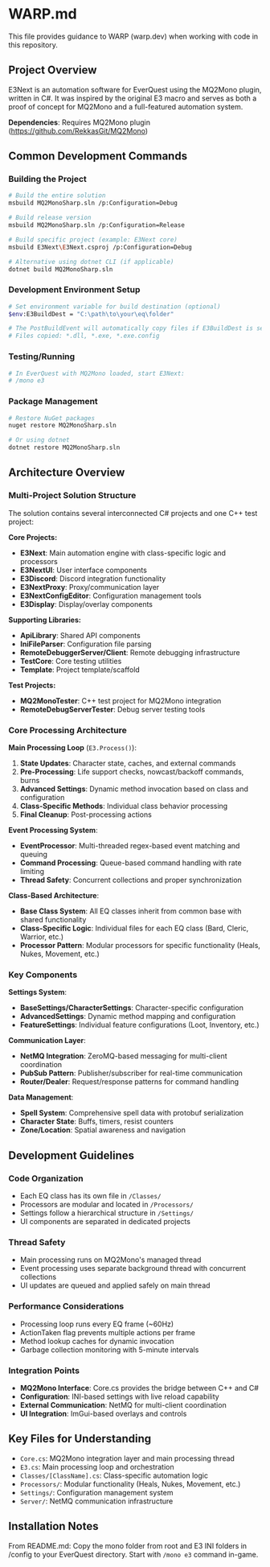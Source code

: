 # WARP.md

This file provides guidance to WARP (warp.dev) when working with code in this repository.

## Project Overview

E3Next is an automation software for EverQuest using the MQ2Mono plugin, written in C#. It was inspired by the original E3 macro and serves as both a proof of concept for MQ2Mono and a full-featured automation system.

**Dependencies**: Requires MQ2Mono plugin (https://github.com/RekkasGit/MQ2Mono)

## Common Development Commands

### Building the Project
```bash
# Build the entire solution
msbuild MQ2MonoSharp.sln /p:Configuration=Debug

# Build release version
msbuild MQ2MonoSharp.sln /p:Configuration=Release

# Build specific project (example: E3Next core)
msbuild E3Next\E3Next.csproj /p:Configuration=Debug

# Alternative using dotnet CLI (if applicable)
dotnet build MQ2MonoSharp.sln
```

### Development Environment Setup
```bash
# Set environment variable for build destination (optional)
$env:E3BuildDest = "C:\path\to\your\eq\folder"

# The PostBuildEvent will automatically copy files if E3BuildDest is set
# Files copied: *.dll, *.exe, *.exe.config
```

### Testing/Running
```bash
# In EverQuest with MQ2Mono loaded, start E3Next:
# /mono e3
```

### Package Management
```bash
# Restore NuGet packages
nuget restore MQ2MonoSharp.sln

# Or using dotnet
dotnet restore MQ2MonoSharp.sln
```

## Architecture Overview

### Multi-Project Solution Structure
The solution contains several interconnected C# projects and one C++ test project:

**Core Projects:**
- **E3Next**: Main automation engine with class-specific logic and processors
- **E3NextUI**: User interface components  
- **E3Discord**: Discord integration functionality
- **E3NextProxy**: Proxy/communication layer
- **E3NextConfigEditor**: Configuration management tools
- **E3Display**: Display/overlay components

**Supporting Libraries:**
- **ApiLibrary**: Shared API components
- **IniFileParser**: Configuration file parsing
- **RemoteDebuggerServer/Client**: Remote debugging infrastructure
- **TestCore**: Core testing utilities
- **Template**: Project template/scaffold

**Test Projects:**
- **MQ2MonoTester**: C++ test project for MQ2Mono integration
- **RemoteDebugServerTester**: Debug server testing tools

### Core Processing Architecture

**Main Processing Loop** (`E3.Process()`):
1. **State Updates**: Character state, caches, and external commands
2. **Pre-Processing**: Life support checks, nowcast/backoff commands, burns
3. **Advanced Settings**: Dynamic method invocation based on class and configuration
4. **Class-Specific Methods**: Individual class behavior processing
5. **Final Cleanup**: Post-processing actions

**Event Processing System**:
- **EventProcessor**: Multi-threaded regex-based event matching and queuing
- **Command Processing**: Queue-based command handling with rate limiting
- **Thread Safety**: Concurrent collections and proper synchronization

**Class-Based Architecture**:
- **Base Class System**: All EQ classes inherit from common base with shared functionality
- **Class-Specific Logic**: Individual files for each EQ class (Bard, Cleric, Warrior, etc.)
- **Processor Pattern**: Modular processors for specific functionality (Heals, Nukes, Movement, etc.)

### Key Components

**Settings System**:
- **BaseSettings/CharacterSettings**: Character-specific configuration
- **AdvancedSettings**: Dynamic method mapping and configuration
- **FeatureSettings**: Individual feature configurations (Loot, Inventory, etc.)

**Communication Layer**:
- **NetMQ Integration**: ZeroMQ-based messaging for multi-client coordination
- **PubSub Pattern**: Publisher/subscriber for real-time communication
- **Router/Dealer**: Request/response patterns for command handling

**Data Management**:
- **Spell System**: Comprehensive spell data with protobuf serialization
- **Character State**: Buffs, timers, resist counters
- **Zone/Location**: Spatial awareness and navigation

## Development Guidelines

### Code Organization
- Each EQ class has its own file in `/Classes/`
- Processors are modular and located in `/Processors/`
- Settings follow a hierarchical structure in `/Settings/`
- UI components are separated in dedicated projects

### Thread Safety
- Main processing runs on MQ2Mono's managed thread
- Event processing uses separate background thread with concurrent collections
- UI updates are queued and applied safely on main thread

### Performance Considerations
- Processing loop runs every EQ frame (~60Hz)
- ActionTaken flag prevents multiple actions per frame
- Method lookup caches for dynamic invocation
- Garbage collection monitoring with 5-minute intervals

### Integration Points
- **MQ2Mono Interface**: Core.cs provides the bridge between C++ and C#
- **Configuration**: INI-based settings with live reload capability
- **External Communication**: NetMQ for multi-client coordination
- **UI Integration**: ImGui-based overlays and controls

## Key Files for Understanding

- `Core.cs`: MQ2Mono integration layer and main processing thread
- `E3.cs`: Main processing loop and orchestration
- `Classes/[ClassName].cs`: Class-specific automation logic  
- `Processors/`: Modular functionality (Heals, Nukes, Movement, etc.)
- `Settings/`: Configuration management system
- `Server/`: NetMQ communication infrastructure

## Installation Notes

From README.md: Copy the mono folder from root and E3 INI folders in /config to your EverQuest directory. Start with `/mono e3` command in-game.